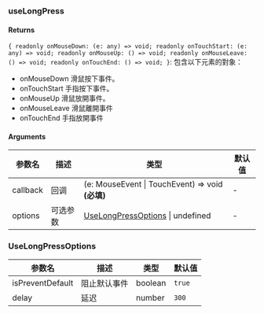 ### useLongPress

#### Returns
`{ readonly onMouseDown: (e: any) => void; readonly onTouchStart: (e: any) => void; readonly onMouseUp: () => void; readonly onMouseLeave: () => void; readonly onTouchEnd: () => void; }`: 包含以下元素的對象：
- onMouseDown 滑鼠按下事件。
- onTouchStart 手指按下事件。
- onMouseUp 滑鼠放開事件。
- onMouseLeave 滑鼠離開事件
- onTouchEnd 手指放開事件

#### Arguments
|参数名|描述|类型|默认值|
|---|---|---|---|
|callback|回调|(e: MouseEvent \| TouchEvent) => void  **(必填)**|-|
|options|可选参数|[UseLongPressOptions](#uselongpressoptions) \| undefined |-|

### UseLongPressOptions

|参数名|描述|类型|默认值|
|---|---|---|---|
|isPreventDefault|阻止默认事件|boolean |`true`|
|delay|延迟|number |`300`|